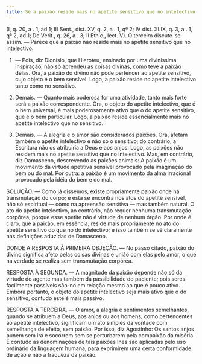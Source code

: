 ```yaml
---
title: Se a paixão reside mais no apetite sensitivo que no intelectivo
---
```


(I, q. 20, a . 1, ad 1; III Sent., dist. XV, q. 2, a . 1, qª 2; IV dist. XLIX, q. 3, a . 1, qª 2, ad 1; De Verit., q. 26, a . 3; II Ethic., lect. V).
  O terceiro discute-se assim. ― Parece que a paixão não reside mais no apetite sensitivo que no intelectivo.  

1. ― Pois, diz Dionísio, que Hieroteu, ensinado por uma diviníssima inspiração, não só aprendeu as coisas divinas, como teve a paixão delas. Ora, a paixão do divino não pode pertencer ao apetite sensitivo, cujo objeto é o bem sensível. Logo, a paixão reside no apetite intelectivo tanto como no sensitivo.  

2. Demais. ― Quanto mais poderosa for uma atividade, tanto mais forte será a paixão correspondente. Ora, o objeto do apetite intelectivo, que é o bem universal, é mais poderosamente ativo que o do apetite sensitivo, que é o bem particular. Logo, a paixão reside essencialmente mais no apetite intelectivo que no sensitivo.  

3. Demais. ― A alegria e o amor são considerados paixões. Ora, afetam também o apetite intelectivo e não só o sensitivo; do contrário, a Escritura não os atribuiria a Deus e aos anjos. Logo, as paixões não residem mais no apetite sensitivo que no intelectivo. Mas, em contrário, diz Damasceno, descrevendo as paixões animais: A paixão é um movimento da virtude apetitiva sensível provocado pela imaginação do bem ou do mal. Por outra: a paixão é um movimento da alma irracional provocado pela idéia do bem e do mal.  

SOLUÇÃO. ― Como já dissemos, existe propriamente paixão onde há transmutação do corpo; e esta se encontra nos atos do apetite sensível, não só espiritual ― como na apreensão sensitiva ― mas também natural. O ato do apetite intelectivo, ao contrário, não requer nenhuma transmutação corpórea, porque esse apetite não é virtude de nenhum órgão. Por onde é claro, que a paixão, em essência, reside mais propriamente no ato do apetite sensitivo do que no do intelectivo; e isso também se vê claramente nas definições aduzidas de Damasceno.  

DONDE A RESPOSTA À PRIMEIRA OBJEÇÃO. ― No passo citado, paixão do divino significa afeto pelas coisas divinas e união com elas pelo amor, o que na verdade se realiza sem transmutação corpórea.  

RESPOSTA À SEGUNDA. ― A magnitude da paixão depende não só da virtude do agente mas também da passibilidade do paciente; pois seres facilmente passíveis são-no em relação mesmo ao que é pouco ativo. Embora portanto, o objeto do apetite intelectivo seja mais ativo que o do sensitivo, contudo este é mais passivo.  

RESPOSTA À TERCEIRA. ― O amor, a alegria e sentimentos semelhantes, quando se atribuem a Deus, aos anjos ou aos homens, como pertencentes ao apetite intelectivo, significam um ato simples da vontade com semelhança de efeito, sem paixão. Por isso, diz Agostinho: Os santos anjos punem sem ira e socorrem sem se perturbarem pela compaixão da miséria. E contudo as denominações de tais paixões lhes são aplicadas pelo uso ordinário da linguagem humana, para exprimirem uma certa conformidade de ação e não a fraqueza da paixão.